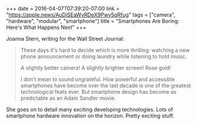 +++
date = 2016-04-07T07:39:20-07:00
link = "https://apple.news/AuDjSEaWvRDeX9Pwy5qRfug"
tags = ["camera", "hardware", "modular", "smartphone"]
title = "Smartphones Are Boring: Here's What Happens Next"
+++

Joanna Stern, writing for the Wall Street Journal:

>These days it's hard to decide which is more thrilling: watching a new phone announcement or doing laundry while listening to hold music.
>
>A slightly better camera! A slightly brighter screen! Rose gold!
>
>I don't mean to sound ungrateful. How powerful and accessible smartphones have become over the last decade is one of the greatest technological feats ever. But smartphone design has become as predictable as an Adam Sandler movie.

She goes on to detail many exciting developing technologies. Lots of smartphone hardware innovation on the horizon. Pretty exciting stuff.
